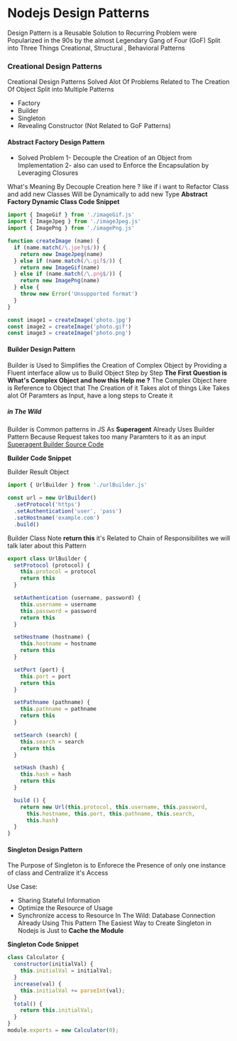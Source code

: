 # Nodejs Design Patterns
Design Pattern is a Reusable Solution to Recurring Problem
were Popularized in the 90s by the almost Legendary Gang of Four (GoF)
Split into Three Things Creational, Structural , Behavioral Patterns

### Creational Design Patterns

Creational Design Patterns Solved Alot Of Problems Related to The Creation Of Object 
Split into Multiple Patterns
- Factory 
- Builder
- Singleton
- Revealing Constructor (Not Related to GoF Patterns)


#### Abstract Factory Design Pattern

- Solved Problem
1- Decouple the Creation of an Object from Implementation
2- also can used to Enforce the Encapsulation by Leveraging Closures

What's Meaning By Decouple Creation here ? 
like if i want to Refactor Class and add new Classes Will be Dynamically to add new Type
**Abstract Factory Dynamic Class Code Snippet**

```javascript 
import { ImageGif } from './imageGif.js'
import { ImageJpeg } from './imageJpeg.js'
import { ImagePng } from './imagePng.js'

function createImage (name) {
  if (name.match(/\.jpe?g$/)) {
    return new ImageJpeg(name)
  } else if (name.match(/\.gif$/)) {
    return new ImageGif(name)
  } else if (name.match(/\.png$/)) {
    return new ImagePng(name)
  } else {
    throw new Error('Unsupported format')
  }
}

const image1 = createImage('photo.jpg')
const image2 = createImage('photo.gif')
const image3 = createImage('photo.png')
```

#### Builder Design Pattern

Builder is Used to Simplifies the Creation of Complex Object 
by Providing a Fluent interface allow us to Build Object Step by Step
**The First Question is What's Complex Object and how this Help me ?**
The Complex Object here is Reference to Object that The Creation of it Takes alot of things
Like Takes alot Of Paramters as Input, have a long steps to Create it

##### in The Wild
Builder is Common patterns in JS As **Superagent** Already Uses Builder Pattern
Because Request takes too many Paramters to it as an input [Superagent Builder Source Code ](https://github.com/visionmedia/superagent/blob/40424e62fbf534823b18b64a8f5f0a6680606cbe/src/client.js#L427)

**Builder Code Snippet**

Builder Result Object
```javascript
import { UrlBuilder } from './urlBuilder.js'

const url = new UrlBuilder()
  .setProtocol('https')
  .setAuthentication('user', 'pass')
  .setHostname('example.com')
  .build()

```

Builder Class
Note  **return this** it's Related to Chain of Responsibilites we will talk later about this Pattern

```javascript
export class UrlBuilder {
  setProtocol (protocol) {
    this.protocol = protocol
    return this
  }

  setAuthentication (username, password) {
    this.username = username
    this.password = password
    return this
  }

  setHostname (hostname) {
    this.hostname = hostname
    return this
  }

  setPort (port) {
    this.port = port
    return this
  }

  setPathname (pathname) {
    this.pathname = pathname
    return this
  }

  setSearch (search) {
    this.search = search
    return this
  }

  setHash (hash) {
    this.hash = hash
    return this
  }

  build () {
    return new Url(this.protocol, this.username, this.password,
      this.hostname, this.port, this.pathname, this.search,
      this.hash)
  }
}
```

#### Singleton Design Pattern
The Purpose of Singleton is to Enforece the Presence of only one instance of class and Centralize it's Access

Use Case:
  - Sharing Stateful Information
  - Optimize the Resource of Usage
  - Synchronize access to Resource
In The Wild:
  Database Connection Already Using This Pattern
The Easiest Way to Create Singleton in Nodejs is Just to **Cache the Module**

**Singleton Code Snippet**
```javascript
class Calculator {
  constructor(initialVal) {
    this.initialVal = initialVal;
  }
  increase(val) {
    this.initialVal += parseInt(val);
  }
  total() {
    return this.initialVal;
  }
}
module.exports = new Calculator(0);
```




